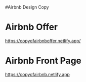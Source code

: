 #Airbnb Design Copy

# Airbnb Offer
https://copyofairbnboffer.netlify.app/

# Airbnb Front Page
https://copyofairbnb.netlify.app
